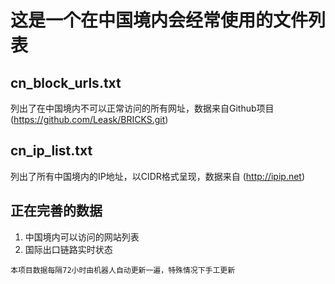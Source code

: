 # 这是一个在中国境内会经常使用的文件列表

## cn_block_urls.txt 

列出了在中国境内不可以正常访问的所有网址，数据来自Github项目 (https://github.com/Leask/BRICKS.git)

## cn_ip_list.txt

列出了所有中国境内的IP地址，以CIDR格式呈现，数据来自 (http://ipip.net)

## 正在完善的数据

1. 中国境内可以访问的网站列表
2. 国际出口链路实时状态

`本项目数据每隔72小时由机器人自动更新一遍，特殊情况下手工更新`